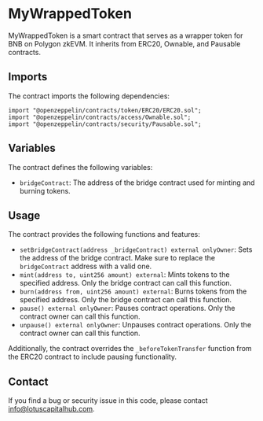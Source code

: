 # MyWrappedToken

MyWrappedToken is a smart contract that serves as a wrapper token for BNB on Polygon zkEVM. It inherits from ERC20, Ownable, and Pausable contracts.

## Imports

The contract imports the following dependencies:

```solidity
import "@openzeppelin/contracts/token/ERC20/ERC20.sol";
import "@openzeppelin/contracts/access/Ownable.sol";
import "@openzeppelin/contracts/security/Pausable.sol";
```

## Variables

The contract defines the following variables:

- `bridgeContract`: The address of the bridge contract used for minting and burning tokens.

## Usage

The contract provides the following functions and features:

- `setBridgeContract(address _bridgeContract) external onlyOwner`: Sets the address of the bridge contract. Make sure to replace the `bridgeContract` address with a valid one.
- `mint(address to, uint256 amount) external`: Mints tokens to the specified address. Only the bridge contract can call this function.
- `burn(address from, uint256 amount) external`: Burns tokens from the specified address. Only the bridge contract can call this function.
- `pause() external onlyOwner`: Pauses contract operations. Only the contract owner can call this function.
- `unpause() external onlyOwner`: Unpauses contract operations. Only the contract owner can call this function.

Additionally, the contract overrides the `_beforeTokenTransfer` function from the ERC20 contract to include pausing functionality.

## Contact

If you find a bug or security issue in this code, please contact info@lotuscapitalhub.com.
